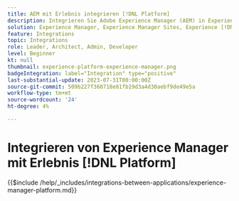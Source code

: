 ```yaml
---
title: AEM mit Erlebnis integrieren [!DNL Platform]
description: Integrieren Sie Adobe Experience Manager (AEM) in Experience [!DNL Platform] s, um den Wert Ihrer Daten zu maximieren.
solution: Experience Manager, Experience Manager Sites, Experience [!DNL Platform]
feature: Integrations
topic: Integrations
role: Leader, Architect, Admin, Developer
level: Beginner
kt: null
thumbnail: experience-platform-experience-manager.png
badgeIntegration: label="Integration" type="positive"
last-substantial-update: 2023-07-31T00:00:00Z
source-git-commit: 509b227f360718e81fb19d3a4d30aebf9de49e5a
workflow-type: tm+mt
source-wordcount: '24'
ht-degree: 4%

---
```



# Integrieren von Experience Manager mit Erlebnis [!DNL Platform]

{{$include /help/_includes/integrations-between-applications/experience-manager-platform.md}}
